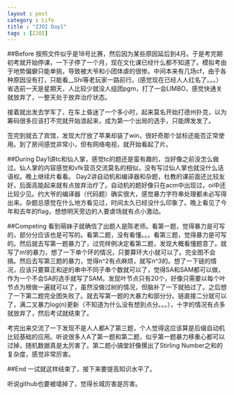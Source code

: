 ```yaml
---
layout : post
category : Life
title : "ZJOI Day1"
tags : [ZJOI]
---
```


##Before
按照文件似乎是18号比赛，然后因为某些原因延后到4月。于是考完期初考就开始停课，一下子停了一个月，现在文化课已经什么都不知道了。模拟考由于地势偏僻只能单挑，导致被大爷和小团体虐的很惨。中间本来有几场cf，由于各种原因没有打，只能看__Shi等老玩家一路前行。(感觉现在已经人人红名了。。。）省选前一天是星期天，人比较少就没人组团pgm，打了一会LIMBO，感觉快通关就放弃了，一整天处于放弃治疗状态。

接着就出发去学军了，在车上昏迷了一个多小时，起来莫名开始打德州扑克，以为筹码很多应该打不完就开始浪起来，成为第一个出局的选手，只能牌发发了。

签完到就去了宾馆，发现大厅放了苹果却装了win，很好奇那个鼠标还能否正常使用。到了房间感觉非常小，但有网络电视，就开始看起了片。

##During
Day1讲tc和仙人掌，感觉tc的题还是蛮有趣的，当好像之前没怎么做过。仙人掌的内容感觉和vfk营员交流莫名的相似，没有写过仙人掌也就没什么话语权。晚上继续片看看。
Day2讲自动机和编译器和杂题，杜教的课前面还比较友好，后面高能起来就有点放弃治疗了。自动机的题好像只在acm中出现过，oi中还比较少见。约大爷的编译器（代码题）确实很大，感觉暴力字符串处理都未必写得出来。杂题总感觉在什么地方看见过，时间太久已经没什么印象了。晚上看见了今年和去年的flag，想想明天旁边的人要虐场就有点小激动。

##Competing
看到萌妹子就确信了出题人是陈老师。看第一题，觉得暴力是可写的，部分分应该也是可写的。看第二题，没有看懂。。。看第三题，觉得暴力是可写的。然后就去写第一题暴力了，过完样例决定看第二题，发现大概看懂题意了。就写了m!的暴力，想了一下单个环的情况，只要算环大小就可以了。完全图不会搞。然后去写第三题的暴力，觉得n^2有点麻烦，就写n^3的。想了一下链的情况，应该只要算正和逆的串中不同子串个数就可以了，觉得SA和SAM都可以做，作为一个不会SA的选手就写了SAM。发现叶节点只有20个，好像只需要以每个叶节点为根做一遍就可以了，虽然没做过树的情况，但脑补了一下就拍过了。之后想了一下第二题完全图失败了。就去写第一题的大暴力和部分分。链直接二分就可以了，满二叉暴力log(n)更新（不知道为什么没有想到点分。。。），十字的情况有点多就放弃了，然后考试就结束了。

考完出来交流了一下发现不是人人都A了第三题，个人觉得这应该算是后缀自动机比较基础的应用。听说很多人A了第一题和第二题，似乎第一题暴力移重心都可以过掉，随机数据真是太厉害了。第二题小搞堂好像摞出了Stirling Number之和的复杂度，感觉非常厉害。

##End
一试就这样结束了，接下来要提高知识水平了。


听说github也要被墙掉了，觉得长城厉害是厉害。
